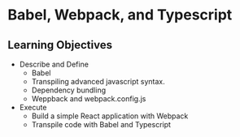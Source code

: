 # Babel, Webpack, and Typescript

## Learning Objectives

* Describe and Define
  * Babel
  * Transpiling advanced javascript syntax.
  * Dependency bundling
  * Weppback and webpack.config.js
* Execute
  * Build a simple React application with Webpack
  * Transpile code with Babel and Typescript
  



